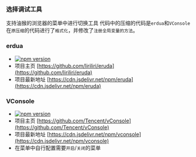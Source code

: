 ### 选择调试工具

支持油猴的浏览器的菜单中进行切换工具
代码中的压缩的代码是`erdua`和`VConsole`在`原压缩`的代码进行了`格式化`，并修改了`注册全局变量的方法`。

### erdua

- [![npm version](https://img.shields.io/npm/v/eruda?style=flat-square)](https://www.npmjs.com/package/erdua)
- 项目主页
[https://github.com/liriliri/eruda](https://github.com/liriliri/eruda)
- 项目最新地址
[https://cdn.jsdelivr.net/npm/eruda](https://cdn.jsdelivr.net/npm/eruda)

### VConsole

- [![npm version](https://img.shields.io/npm/v/vconsole/latest.svg)](https://www.npmjs.com/package/vconsole)
- 项目主页
[https://github.com/Tencent/vConsole](https://github.com/Tencent/vConsole)
- 项目最新地址
[https://cdn.jsdelivr.net/npm/vconsole](https://cdn.jsdelivr.net/npm/vconsole)
- 在菜单中自行配置需要`开启`/`关闭`的菜单